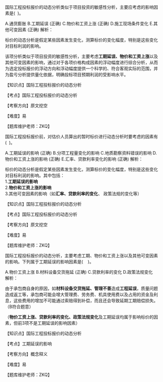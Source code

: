 <p>国际工程投标报价的动态分析类似于项目投资的敏感性分析，主要应考虑的影响因素是( &nbsp;)。</p>
A.通货膨胀
B.工期延误  (正确)
C.物价和工资上涨  (正确)
D.施工现场条件变化
E.其他可变因素  (正确)
解析：<p>标价的动态分析是假定某些因素发生变化，测算标价的变化幅度，特别是这些变化对目标利润的影响。</p><p>该项分析类似于项目投资的敏感性分析，主要考虑<strong>工期延误、物价和工资上涨</strong>以及其他可变因素的影响，通过对于各项价格构成因素的浮动幅度进行综合分析，从而为选定投标报价的浮动方向和浮动幅度提供一个科学的、符合客观实际的范围，并为盈亏分析提供量化依据，明确投标项目预期利润的受影响水平。</p><p>【知识点】国际工程投标报价的动态分析</p><p>【考点】国际工程投标报价的动态分析</p><p>【考察方向】原文挖空</p><p>【难度】易</p><p>【题库维护老师：ZKQ】</p>
<p>国际工程投标报价前，对估价人员算出的暂时标价进行动态分析时要考虑的因素有( &nbsp;)。</p>
A.工期延误的影响  (正确)
B.分项工程量变化的影响
C.地质勘察资料错误的影响
D.物价和工资上涨的影响  (正确)
E.汇率、贷款利率变化的影响  (正确)
解析：<p>标价的动态分析是假定某些因素发生变化，测算标价的变化幅度，特别是这些变化对目标利润的影响。其中包括：<br/>1.<strong>工期延误的影响</strong><br/>2.<strong>物价和工资上涨的影响</strong><br/>3.其他可变因素的影响（如<strong>汇率、贷款利率的变化</strong>、 政策法规的变化等）</p><p>【知识点】国际工程投标报价的动态分析</p><p>【考点】国际工程投标报价的动态分析</p><p>【考察方向】原文挖空</p><p>【难度】易</p><p>【题库维护老师：ZKQ】</p>
<p>国际工程投标报价的动态分析，主要考虑工期、物价和工资上涨以及其他可变因素的影响。下列属于工期延误的影响因素是( &nbsp; &nbsp;)。</p>
A.物价工资上涨
B.材料设备交货拖延  (正确)
C.贷款利率的变化
D.政策法规变化
解析：<p>由于承包商自身的原因，如<strong>材料设备交货拖延、管理不善</strong>造成<strong>工程延误</strong>，质量问题造成返工等，承包商可能会增大管理费、劳务费、机具使用费以及占用的资金及利息，这些费用的增加不可能通过索赔得到补偿，而且还会导致延期工期赔偿损失。（B符合题意）</p><p>（<strong>物价工资上涨、贷款利率的变化、政策法规变化</strong>及工期延误均属于影响标价的因素，但前3项不是工期延误的影响因素）</p><p>【知识点】国际工程投标报价的动态分析</p><p>【考点】工期延误的影响</p><p>【考察方向】概念释义</p><p>【难度】易</p><p>【题库维护老师：ZKQ】</p>
